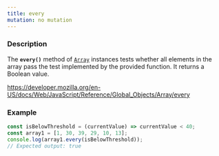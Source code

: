 ```yaml
---
title: every
mutation: no mutation
---
```


### Description

The <strong><code>every()</code></strong> method of <a href="https://developer.mozilla.org/en-US/docs/Web/JavaScript/Reference/Global_Objects/Array"><code>Array</code></a> instances tests whether all elements in the array pass the test implemented by the provided function. It returns a Boolean value.

<a href="https://developer.mozilla.org/en-US/docs/Web/JavaScript/Reference/Global_Objects/Array/every">https://developer.mozilla.org/en-US/docs/Web/JavaScript/Reference/Global_Objects/Array/every</a>

### Example

```javascript
const isBelowThreshold = (currentValue) => currentValue < 40;
const array1 = [1, 30, 39, 29, 10, 13];
console.log(array1.every(isBelowThreshold));
// Expected output: true
```

